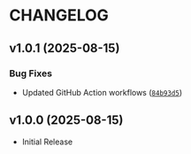 # CHANGELOG

<!-- version list -->

## v1.0.1 (2025-08-15)

### Bug Fixes

- Updated GitHub Action workflows
  ([`84b93d5`](https://github.com/jyjulianwong/Turtle-Quant-1/commit/84b93d5709ebbfc344513fe6e56f32607f79d31c))


## v1.0.0 (2025-08-15)

- Initial Release
